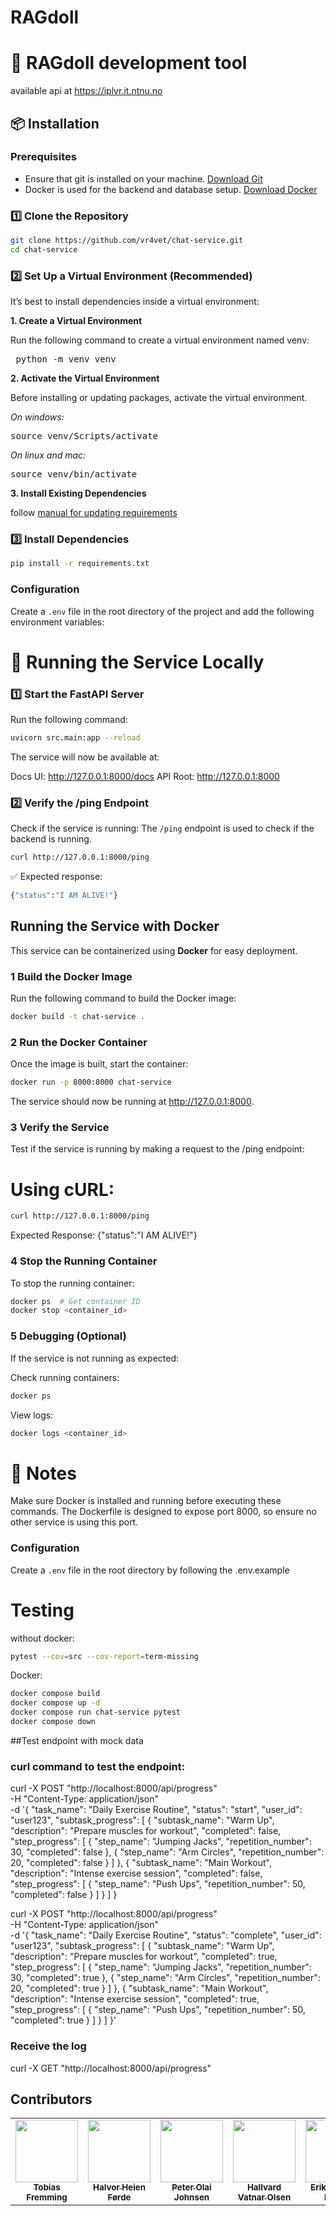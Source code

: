 # RAGdoll

# 🚀 RAGdoll development tool

available api at https://iplvr.it.ntnu.no

## 📦 Installation
### Prerequisites
- Ensure that git is installed on your machine. [Download Git](https://git-scm.com/downloads)
- Docker is used for the backend and database setup. [Download Docker](https://www.docker.com/products/docker-desktop)

### **1️⃣ Clone the Repository**
```sh
git clone https://github.com/vr4vet/chat-service.git
cd chat-service
```

### **2️⃣ Set Up a Virtual Environment (Recommended)**
It’s best to install dependencies inside a virtual environment:

**1. Create a Virtual Environment**


Run the following command to create a virtual environment named venv:
<pre> python -m venv venv </pre>


**2. Activate the Virtual Environment**

Before installing or updating packages, activate the virtual environment.

*On windows:*
<pre>source venv/Scripts/activate</pre>

*On linux and mac:*
<pre>source venv/bin/activate</pre>



**3. Install Existing Dependencies**


follow [manual for updating requirements](docs/manuals/update_requirements.md)

### **3️⃣ Install Dependencies**
```sh
pip install -r requirements.txt
```

### Configuration
Create a `.env` file in the root directory of the project and add the following environment variables:
# 🚀 Running the Service Locally

### **1️⃣ Start the FastAPI Server**
Run the following command:

```sh
uvicorn src.main:app --reload
```
The service will now be available at:

Docs UI: http://127.0.0.1:8000/docs
API Root: http://127.0.0.1:8000

### **2️⃣ Verify the /ping Endpoint**
Check if the service is running:
The `/ping` endpoint is used to check if the backend is running.

```sh
curl http://127.0.0.1:8000/ping
```
✅ Expected response:
```sh
{"status":"I AM ALIVE!"}
```



##  Running the Service with Docker

This service can be containerized using **Docker** for easy deployment.

### 1️ Build the Docker Image
Run the following command to build the Docker image:

```sh
docker build -t chat-service .
```

### 2 Run the Docker Container
Once the image is built, start the container:

```sh
docker run -p 8000:8000 chat-service
```
The service should now be running at http://127.0.0.1:8000.

### 3 Verify the Service
Test if the service is running by making a request to the /ping endpoint:

# Using cURL:
```sh
curl http://127.0.0.1:8000/ping
```
Expected Response:
{"status":"I AM ALIVE!"}

### 4 Stop the Running Container
To stop the running container:
```sh
docker ps  # Get container ID
docker stop <container_id>
```

### 5 Debugging (Optional)
If the service is not running as expected:

Check running containers:
```sh
docker ps
```
View logs:
```sh
docker logs <container_id>
```
# 📌 Notes
Make sure Docker is installed and running before executing these commands.
The Dockerfile is designed to expose port 8000, so ensure no other service is using this port.
### Configuration

Create a `.env` file in the root directory by following the .env.example

# Testing
without docker:
```bash
pytest --cov=src --cov-report=term-missing
```
Docker:
```bash
docker compose build
docker compose up -d
docker compose run chat-service pytest
docker compose down
```
##Test endpoint with mock data
### curl command to test the endpoint:

curl -X POST "http://localhost:8000/api/progress" \
-H "Content-Type: application/json" \
-d '{
  "task_name": "Daily Exercise Routine",
  "status": "start",
  "user_id": "user123",
  "subtask_progress": [
    {
      "subtask_name": "Warm Up",
      "description": "Prepare muscles for workout",
      "completed": false,
      "step_progress": [
        {
          "step_name": "Jumping Jacks",
          "repetition_number": 30,
          "completed": false
        },
        {
          "step_name": "Arm Circles",
          "repetition_number": 20,
          "completed": false
        }
      ]
    },
    {
      "subtask_name": "Main Workout",
      "description": "Intense exercise session",
      "completed": false,
      "step_progress": [
        {
          "step_name": "Push Ups",
          "repetition_number": 50,
          "completed": false
        }
      ]
    }
  ]
}

curl -X POST "http://localhost:8000/api/progress" \
-H "Content-Type: application/json" \
-d '{
  "task_name": "Daily Exercise Routine",
  "status": "complete",
  "user_id": "user123",
  "subtask_progress": [
    {
      "subtask_name": "Warm Up",
      "description": "Prepare muscles for workout",
      "completed": true,
      "step_progress": [
        {
          "step_name": "Jumping Jacks",
          "repetition_number": 30,
          "completed": true
        },
        {
          "step_name": "Arm Circles",
          "repetition_number": 20,
          "completed": true
        }
      ]
    },
    {
      "subtask_name": "Main Workout",
      "description": "Intense exercise session",
      "completed": true,
      "step_progress": [
        {
          "step_name": "Push Ups",
          "repetition_number": 50,
          "completed": true
        }
      ]
    }
  ]
}'

### Receive the log
curl -X GET "http://localhost:8000/api/progress"



## Contributors

<table align="center">
  <tr>
    <td align="center">
      <a href="https://github.com/tobiasfremming">
          <img src="https://github.com/tobiasfremming.png?size=100" width="100px;"/><br />
          <sub><b>Tobias Fremming</b></sub>
      </a>
    </td>
    <td align="center">
      <a href="https://github.com/haluboi">
          <img src="https://github.com/haluboi.png?size=100" width="100px;"/><br />
          <sub><b>Halvor Heien Førde</b></sub>
      </a>
    </td>
    <td align="center">
      <a href="https://github.com/peter-olai">
          <img src="https://github.com/peter-olai.png?size=100" width="100px;"/><br />
          <sub><b>Peter Olai Johnsen</b></sub>
      </a>
    </td>
    <td align="center">
      <a href="https://github.com/hallvardvo">
          <img src="https://github.com/hallvardvo.png?size=100" width="100px;"/><br />
          <sub><b>Hallvard Vatnar Olsen</b></sub>
      </a>
    </td>
    <td align="center">
      <a href="https://github.com/erikleblanc">
          <img src="https://github.com/erikleblanc.png?size=100" width="100px;"/><br />
          <sub><b>Erik Le Blanc Pleym</b></sub>
      </a>
    </td>
    <td align="center">
      <a href="https://github.com/selinyo">
          <img src="https://github.com/selinyo.png?size=100" width="100px;"/><br />
          <sub><b>Selin Yuki Øzkan</b></sub>
      </a>
    </td>
    <td align="center">
      <a href="https://github.com/snobohle">
          <img src="https://github.com/snobohle.png?size=100" width="100px;"/><br />
          <sub><b>Erik Olsen Bøhle</b></sub>
      </a>
    </td>
  </tr>
</table>

